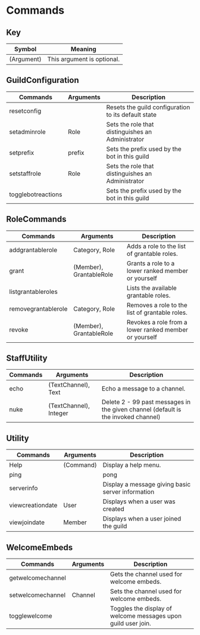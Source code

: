 # Commands

## Key
| Symbol     | Meaning                    |
| ---------- | -------------------------- |
| (Argument) | This argument is optional. |

## GuildConfiguration
| Commands           | Arguments | Description                                         |
| ------------------ | --------- | --------------------------------------------------- |
| resetconfig        | <none>    | Resets the guild configuration to its default state |
| setadminrole       | Role      | Sets the role that distinguishes an Administrator   |
| setprefix          | prefix    | Sets the prefix used by the bot in this guild       |
| setstaffrole       | Role      | Sets the role that distinguishes an Administrator   |
| togglebotreactions | <none>    | Sets the prefix used by the bot in this guild       |

## RoleCommands
| Commands            | Arguments               | Description                                           |
| ------------------- | ----------------------- | ----------------------------------------------------- |
| addgrantablerole    | Category, Role          | Adds a role to the list of grantable roles.           |
| grant               | (Member), GrantableRole | Grants a role to a lower ranked member or yourself    |
| listgrantableroles  | <none>                  | Lists the available grantable roles.                  |
| removegrantablerole | Category, Role          | Removes a role to the list of grantable roles.        |
| revoke              | (Member), GrantableRole | Revokes a role from a lower ranked member or yourself |

## StaffUtility
| Commands | Arguments              | Description                                                                       |
| -------- | ---------------------- | --------------------------------------------------------------------------------- |
| echo     | (TextChannel), Text    | Echo a message to a channel.                                                      |
| nuke     | (TextChannel), Integer | Delete 2 - 99 past messages in the given channel (default is the invoked channel) |

## Utility
| Commands         | Arguments | Description                                       |
| ---------------- | --------- | ------------------------------------------------- |
| Help             | (Command) | Display a help menu.                              |
| ping             | <none>    | pong                                              |
| serverinfo       | <none>    | Display a message giving basic server information |
| viewcreationdate | User      | Displays when a user was created                  |
| viewjoindate     | Member    | Displays when a user joined the guild             |

## WelcomeEmbeds
| Commands          | Arguments | Description                                                   |
| ----------------- | --------- | ------------------------------------------------------------- |
| getwelcomechannel | <none>    | Gets the channel used for welcome embeds.                     |
| setwelcomechannel | Channel   | Sets the channel used for welcome embeds.                     |
| togglewelcome     | <none>    | Toggles the display of welcome messages upon guild user join. |


